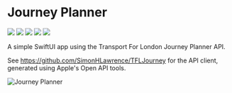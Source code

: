 # Journey Planner

![](https://img.shields.io/badge/Code_Coverage-97%25-blue) ![](https://img.shields.io/badge/Xcode-15.3-green) ![](https://img.shields.io/badge/Swift-5.9-green) ![](https://img.shields.io/badge/iOS-17.4-purple) ![](https://img.shields.io/badge/MacOS-14.4-orange)

A simple SwiftUI app using the Transport For London Journey Planner API.

See https://github.com/SimonHLawrence/TFLJourney for the API client, generated using Apple's Open API tools.

![Journey Planner](Images/JourneyPlanner.gif)
